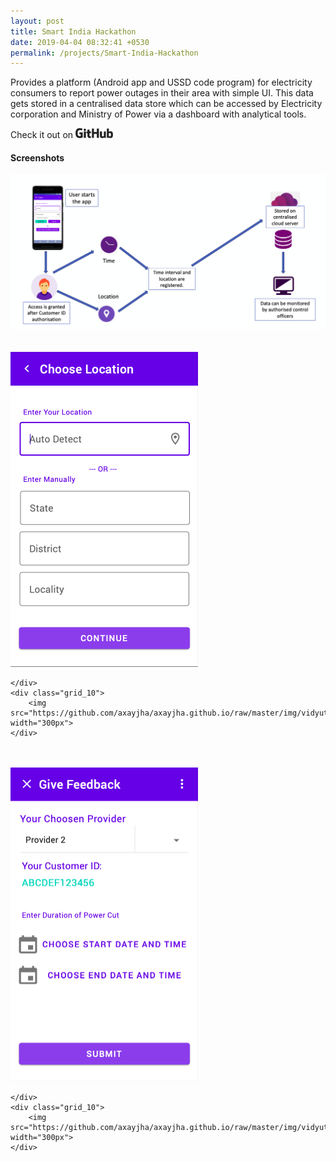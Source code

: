 ```yaml
---
layout: post
title: Smart India Hackathon
date: 2019-04-04 08:32:41 +0530
permalink: /projects/Smart-India-Hackathon
---
```



Provides a platform (Android app and USSD code program) for electricity consumers to report power outages in their area with simple UI. This data gets stored in a centralised data store which can be accessed by Electricity corporation and Ministry of Power via a dashboard with analytical tools.

Check it out on  <a href="https://github.com/axayjha/vidyutsaathi" target="_blank"><img src="https://github.com/axayjha/axayjha.github.io/raw/master/img/github.png" width="60px"></a>


<h4>Screenshots</h4>

<img src="https://github.com/axayjha/axayjha.github.io/raw/master/img/vidyutsathi/scr1.png">
<br>
<br>
<br>
<div class="container_24">
    <div class="grid_10">
        <img src="https://github.com/axayjha/axayjha.github.io/raw/master/img/vidyutsathi/scr2.png" width="300px">

    </div>
    <div class="grid_10">
        <img src="https://github.com/axayjha/axayjha.github.io/raw/master/img/vidyutsathi/scr3.png" width="300px">
    </div>
</div>
<br><br>

<div class="container_24">
    <div class="grid_10">
        <img src="https://github.com/axayjha/axayjha.github.io/raw/master/img/vidyutsathi/scr4.png" width="300px">

    </div>
    <div class="grid_10">
        <img src="https://github.com/axayjha/axayjha.github.io/raw/master/img/vidyutsathi/scr5.png" width="300px">
    </div>
</div>
